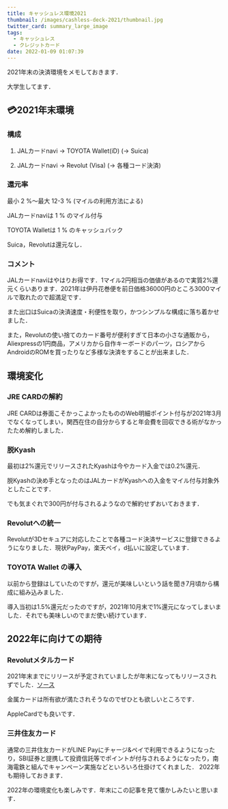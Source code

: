 ```yaml
---
title: キャッシュレス環境2021
thumbnail: /images/cashless-deck-2021/thumbnail.jpg
twitter_card: summary_large_image
tags:
  - キャッシュレス
  - クレジットカード
date: 2022-01-09 01:07:39
---
```


2021年末の決済環境をメモしておきます．
<!-- more -->
大学生してます．
## 💳2021年末環境
### 構成
1. JALカードnavi → TOYOTA Wallet(iD) (→ Suica)

1. JALカードnavi → Revolut (Visa) (→ 各種コード決済)

### 還元率

最小 2 %～最大 12-3 % (マイルの利用方法による)

JALカードnaviは 1 % のマイル付与

TOYOTA Walletは 1 % のキャッシュバック

Suica，Revolutは還元なし．

### コメント

JALカードnaviはやはりお得です．1マイル2円相当の価値があるので実質2%還元くらいあります．2021年は伊丹花巻便を前日価格36000円のところ3000マイルで取れたので超満足です．

また出口はSuicaの決済速度・利便性を取り，かつシンプルな構成に落ち着かせました．

また，Revolutの使い捨てのカード番号が便利すぎて日本の小さな通販から，Aliexpressの1円商品，アメリカから自作キーボードのパーツ，ロシアからAndroidのROMを買ったりなど多様な決済をすることが出来ました．



## 環境変化

### JRE CARDの解約
JRE CARDは券面こそかっこよかったもののWeb明細ポイント付与が2021年3月でなくなってしまい，関西在住の自分からすると年会費を回収できる術がなかったため解約しました．



### 脱Kyash
最初は2%還元でリリースされたKyashは今やカード入金では0.2%還元．

脱Kyashの決め手となったのはJALカードがKyashへの入金をマイル付与対象外としたことです．

でも気まぐれで300円が付与されるようなので解約せずおいておきます．

### Revolutへの統一

Revolutが3Dセキュアに対応したことで各種コード決済サービスに登録できるようになりました．現状PayPay，楽天ペイ，d払いに設定しています．

### TOYOTA Wallet の導入

以前から登録はしていたのですが，還元が美味しいという話を聞き7月頃から構成に組み込みました．

導入当初は1.5%還元だったのですが，2021年10月末で1%還元になってしまいました．それでも美味しいのでまだ使い続けています．

## 2022年に向けての期待

### Revolutメタルカード

2021年末までにリリースが予定されていましたが年末になってもリリースされずでした．[ソース](https://www.watch.impress.co.jp/docs/news/1296994.html)

金属カードは所有欲が満たされそうなのでぜひとも欲しいところです．

AppleCardでも良いです．

### 三井住友カード
通常の三井住友カードがLINE Payにチャージ&ペイで利用できるようになったり，SBI証券と提携して投資信託等でポイントが付与されるようになったり，南海電鉄と組んでキャンペーン実施などといろいろ仕掛けてくれました．
2022年も期待しておきます．




2022年の環境変化も楽しみです．年末にこの記事を見て懐かしみたいと思います．